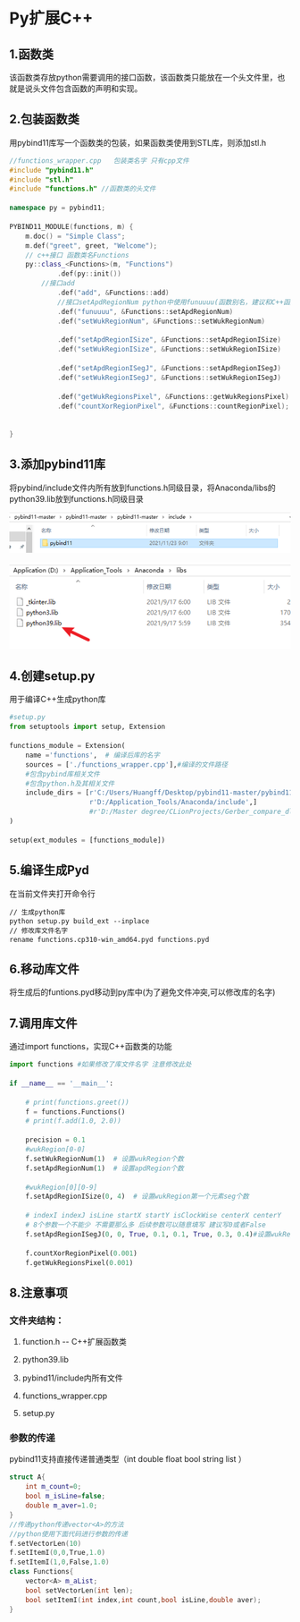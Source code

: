 # Py扩展C++

## 1.函数类

该函数类存放python需要调用的接口函数，该函数类只能放在一个头文件里，也就是说头文件包含函数的声明和实现。

## 2.包装函数类

用pybind11库写一个函数类的包装，如果函数类使用到STL库，则添加stl.h

```c++
//functions_wrapper.cpp   包装类名字 只有cpp文件
#include "pybind11.h"
#include "stl.h"
#include "functions.h" //函数类的头文件

namespace py = pybind11;

PYBIND11_MODULE(functions, m) {
    m.doc() = "Simple Class";
    m.def("greet", greet, "Welcome");
    // c++接口 函数类名Functions
    py::class_<Functions>(m, "Functions")
            .def(py::init())
        //接口add
            .def("add", &Functions::add)
			//接口setApdRegionNum python中使用funuuuu(函数别名，建议和C++函数同名)调用该函数
    	    .def("funuuuu", &Functions::setApdRegionNum)
            .def("setWukRegionNum", &Functions::setWukRegionNum)

            .def("setApdRegionISize", &Functions::setApdRegionISize)
            .def("setWukRegionISize", &Functions::setWukRegionISize)

            .def("setApdRegionISegJ", &Functions::setApdRegionISegJ)
            .def("setWukRegionISegJ", &Functions::setWukRegionISegJ)

            .def("getWukRegionsPixel", &Functions::getWukRegionsPixel)
            .def("countXorRegionPixel", &Functions::countRegionPixel);


}
```

## 3.添加pybind11库

将pybind/include文件内所有放到functions.h同级目录，将Anaconda/libs的python39.lib放到functions.h同级目录

![image-20211130153616356](.\Picture\image-20211130153616356.png)

![image-20211130153827511](.\Picture\image-20211130153827511.png)

## 4.创建setup.py

用于编译C++生成python库

```python
#setup.py
from setuptools import setup, Extension  
  
functions_module = Extension(  
    name ='functions',  # 编译后库的名字
    sources = ['./functions_wrapper.cpp'],#编译的文件路径
    #包含pybind库相关文件
    #包含python.h及其相关文件
    include_dirs = [r'C:/Users/Huangff/Desktop/pybind11-master/pybind11-master/include',  
                    r'D:/Application_Tools/Anaconda/include',]
                    #r'D:/Master degree/CLionProjects/Gerber_compare_dll/include']
)  
  
setup(ext_modules = [functions_module])

```
## 5.编译生成Pyd

在当前文件夹打开命令行

```shell
// 生成python库
python setup.py build_ext --inplace
// 修改库文件名字
rename functions.cp310-win_amd64.pyd functions.pyd
```

## 6.移动库文件

将生成后的funtions.pyd移动到py库中(为了避免文件冲突,可以修改库的名字)

## 7.调用库文件

通过import functions，实现C++函数类的功能

```python
import functions #如果修改了库文件名字 注意修改此处

if __name__ == '__main__':

	# print(functions.greet())
    f = functions.Functions()
    # print(f.add(1.0, 2.0))

    precision = 0.1
    #wukRegion[0-0]
    f.setWukRegionNum(1)  # 设置wukRegion个数
    f.setApdRegionNum(1)  # 设置apdRegion个数

    #wukRegion[0][0-9]
    f.setApdRegionISize(0, 4)  # 设置wukRegion第一个元素seg个数

    # indexI indexJ isLine startX startY isClockWise centerX centerY
    # 8个参数一个不能少 不需要那么多 后续参数可以随意填写 建议写0或者False
    f.setApdRegionISegJ(0, 0, True, 0.1, 0.1, True, 0.3, 0.4)#设置wukRegion第一个元素seg个数

    f.countXorRegionPixel(0.001)
    f.getWukRegionsPixel(0.001)
```

## 8.注意事项

### 文件夹结构：

1. function.h -- C++扩展函数类

2. python39.lib

3. pybind11/include内所有文件

4. functions_wrapper.cpp

5. setup.py

### 参数的传递

pybind11支持直接传递普通类型（int double float bool string list ）

```c++
struct A{
    int m_count=0;
    bool m_isLine=false;
    double m_aver=1.0;
}
//传递python传递vector<A>的方法
//python使用下面代码进行参数的传递
f.setVectorLen(10)
f.setItemI(0,0,True,1.0)
f.setItemI(1,0,False,1.0)
class Functions{
    vector<A> m_aList;
    bool setVectorLen(int len);
    bool setItemI(int index,int count,bool isLine,double aver);
}
```



